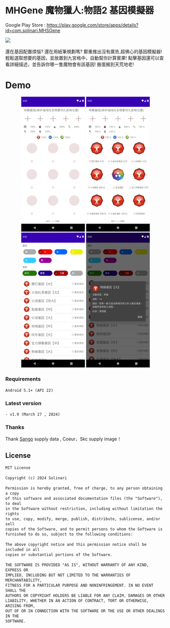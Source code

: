 # MHGene 魔物獵人:物語2 基因模擬器
Google Play Store : https://play.google.com/store/apps/details?id=com.solinari.MHSGene

<img src="https://play-lh.googleusercontent.com/iNMg_lVvHXoHJyoHGhlBZCdhfacrXXQrFQlQcrnvjjOJKrAlvw1c1E10KK8vHP96294=s180-rw" width="120">

還在基因配置煩惱?  還在用紙筆規劃嗎? 
鄭重推出沒有廣告,超佛心的基因模擬器!
輕鬆選取想要的基因，並放置到九宮格中，自動幫你計算賓果!
點擊基因還可以查看詳細描述，並告訴你哪一隻魔物會有該基因!
搬蛋搬到天荒地老!

# Demo

<p align="center">
  <img src="https://github.com/SolinariWu/MHGene/blob/main/img/img_1.png" width="200">
  <img src="https://github.com/SolinariWu/MHGene/blob/main/img/img_2.png" width="200">
  <img src="https://github.com/SolinariWu/MHGene/blob/main/img/img_3.png" width="200">
  <img src="https://github.com/SolinariWu/MHGene/blob/main/img/img_4.png" width="200">
</p>

### Requirements
    Android 5.1+ (API 22)

### Latest version
    - v1.9 (March 27 , 2024)

### Thanks

   Thank [Sango](https://github.com/ncu104525008) supply data , Coeur、Skc supply image！

## License
    MIT License

    Copyright (c) 2024 Solinari

    Permission is hereby granted, free of charge, to any person obtaining a copy
    of this software and associated documentation files (the "Software"), to deal
    in the Software without restriction, including without limitation the rights
    to use, copy, modify, merge, publish, distribute, sublicense, and/or sell
    copies of the Software, and to permit persons to whom the Software is
    furnished to do so, subject to the following conditions:

    The above copyright notice and this permission notice shall be included in all
    copies or substantial portions of the Software.

    THE SOFTWARE IS PROVIDED "AS IS", WITHOUT WARRANTY OF ANY KIND, EXPRESS OR
    IMPLIED, INCLUDING BUT NOT LIMITED TO THE WARRANTIES OF MERCHANTABILITY,
    FITNESS FOR A PARTICULAR PURPOSE AND NONINFRINGEMENT. IN NO EVENT SHALL THE
    AUTHORS OR COPYRIGHT HOLDERS BE LIABLE FOR ANY CLAIM, DAMAGES OR OTHER
    LIABILITY, WHETHER IN AN ACTION OF CONTRACT, TORT OR OTHERWISE, ARISING FROM,
    OUT OF OR IN CONNECTION WITH THE SOFTWARE OR THE USE OR OTHER DEALINGS IN THE
    SOFTWARE.
